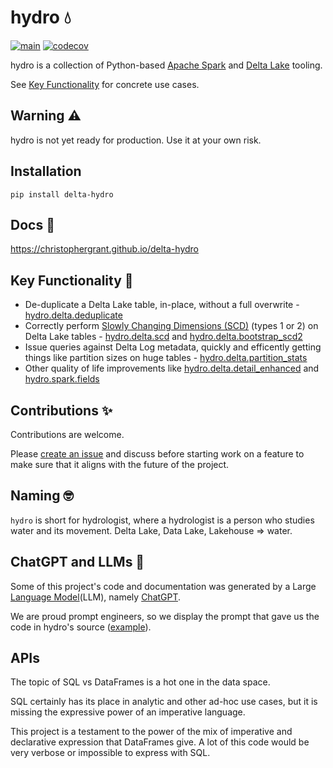 # hydro 💧

[![main](https://github.com/christophergrant/delta-hydro/actions/workflows/main.yml/badge.svg)](https://github.com/christophergrant/delta-hydro/actions/workflows/main.yml)
[![codecov](https://codecov.io/gh/christophergrant/delta-hydro/branch/main/graph/badge.svg?token=Z64814CV1E)](https://codecov.io/gh/christophergrant/delta-hydro)

hydro is a collection of Python-based [Apache Spark](https://spark.apache.org/) and [Delta Lake](https://delta.io/) tooling.

See [Key Functionality](#key-functionality-) for concrete use cases.

## Warning ⚠️

hydro is not yet ready for production. Use it at your own risk.

## Installation

```commandline
pip install delta-hydro
```

## Docs 📖

https://christophergrant.github.io/delta-hydro

## Key Functionality 🔑

- De-duplicate a Delta Lake table, in-place, without a full overwrite - [hydro.delta.deduplicate](https://christophergrant.github.io/delta-hydro/api/delta.html#hydro.delta.deduplicate)
- Correctly perform [Slowly Changing Dimensions (SCD)](https://en.wikipedia.org/wiki/Slowly_changing_dimension) (types 1 or 2) on Delta Lake tables - [hydro.delta.scd](https://christophergrant.github.io/delta-hydro/api/delta.html#hydro.delta.scd) and [hydro.delta.bootstrap_scd2](https://christophergrant.github.io/delta-hydro/delta.html#hydro.delta.bootstrap_scd2)
- Issue queries against Delta Log metadata, quickly and efficently getting things like partition sizes on huge tables - [hydro.delta.partition_stats](https://christophergrant.github.io/delta-hydro/api/delta.html#hydro.delta.partition_stats)
- Other quality of life improvements like [hydro.delta.detail_enhanced](https://christophergrant.github.io/delta-hydro/api/delta.html#hydro.delta.detail_enhanced) and [hydro.spark.fields](https://christophergrant.github.io/delta-hydro/api/spark.html#hydro.spark.fields)


## Contributions ✨

Contributions are welcome.

Please [create an issue](https://github.com/christophergrant/delta-hydro/issues/new/choose) and discuss before starting work on a feature to make sure that it aligns with the future of the project.

## Naming 🤓

`hydro` is short for hydrologist, where a hydrologist is a person who studies water and its movement. Delta Lake, Data Lake, Lakehouse => water.

## ChatGPT and LLMs 🤖

Some of this project's code and documentation was generated by a Large [Language Model](https://en.wikipedia.org/wiki/Language_model)(LLM), namely [ChatGPT](https://chat.openai.com/chat).

We are proud prompt engineers, so we display the prompt that gave us the code in hydro's source ([example](https://github.com/christophergrant/delta-hydro/commit/8d2d84da4930f14caac62c46ea9a1c07a8bdeac4#diff-4665a0f13cae8eb34e13e308ee3935edf0a63f563ac6301038b0d15f95666446R11)).

## APIs

The topic of  SQL vs  DataFrames is a hot one in the data space.

SQL certainly has its place in analytic and other ad-hoc use cases, but it is missing the expressive power of an imperative language.

This project is a testament to the power of the mix of imperative and declarative expression that DataFrames give. A lot of this code would be very verbose or impossible to express with SQL.
